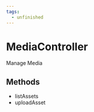 ```yaml
---
tags:
  - unfinished
---
```


# MediaController

Manage Media

## Methods

- listAssets
- uploadAsset